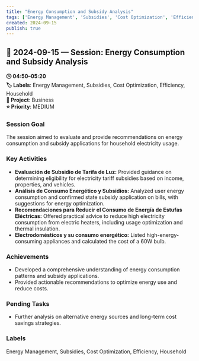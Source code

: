 ```yaml
---
title: "Energy Consumption and Subsidy Analysis"
tags: ['Energy Management', 'Subsidies', 'Cost Optimization', 'Efficiency', 'Household']
created: 2024-09-15
publish: true
---
```


## 📅 2024-09-15 — Session: Energy Consumption and Subsidy Analysis

**🕒 04:50–05:20**  
**🏷️ Labels**: Energy Management, Subsidies, Cost Optimization, Efficiency, Household  
**📂 Project**: Business  
**⭐ Priority**: MEDIUM  


### Session Goal
The session aimed to evaluate and provide recommendations on energy consumption and subsidy applications for household electricity usage.

### Key Activities
- **Evaluación de Subsidio de Tarifa de Luz:** Provided guidance on determining eligibility for electricity tariff subsidies based on income, properties, and vehicles.
- **Análisis de Consumo Energético y Subsidios:** Analyzed user energy consumption and confirmed state subsidy application on bills, with suggestions for energy optimization.
- **Recomendaciones para Reducir el Consumo de Energía de Estufas Eléctricas:** Offered practical advice to reduce high electricity consumption from electric heaters, including usage optimization and thermal insulation.
- **Electrodomésticos y su consumo energético:** Listed high-energy-consuming appliances and calculated the cost of a 60W bulb.

### Achievements
- Developed a comprehensive understanding of energy consumption patterns and subsidy applications.
- Provided actionable recommendations to optimize energy use and reduce costs.

### Pending Tasks
- Further analysis on alternative energy sources and long-term cost savings strategies.

### Labels
Energy Management, Subsidies, Cost Optimization, Efficiency, Household
